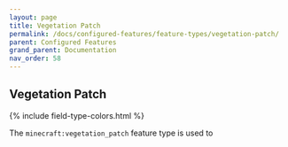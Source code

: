 ```yaml
---
layout: page
title: Vegetation Patch
permalink: /docs/configured-features/feature-types/vegetation-patch/
parent: Configured Features
grand_parent: Documentation
nav_order: 58
---
```


## Vegetation Patch

<head>
    {% include field-type-colors.html %}
</head>

The `minecraft:vegetation_patch` feature type is used to
    